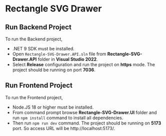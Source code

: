 # Rectangle SVG Drawer

## Run Backend Project
To run the Backend project,
- .NET 9 SDK must be installed.
- Open `Rectangle-SVG-Drawer.API.sln` file from **Rectangle-SVG-Drawer.API** folder in **Visual Studio 2022**.
- Select **Release** configuration and run the project on **https** mode. The project should be running on port **7036**.

## Run Frontend Project
To run the Frontend project,
- Node.JS 18 or higher must be installed.
- From command prompt browse **Rectangle-SVG-Drawer.UI** folder and run `npm install` command to install all dependencies.
- Then run `npm run dev` command. The project should be running on **5173** port. So access URL will be http://localhost:5173/.
